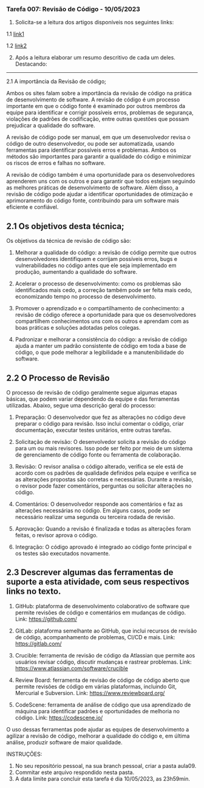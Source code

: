 ### Tarefa 007: Revisão de Código - 10/05/2023

1. Solicita-se a leitura dos artigos disponíveis nos seguintes links:

  1.1 [link1](https://appmaster.io/pt/blog/revisoes-de-codigo)

  1.2 [link2](https://medium.com/codigorefinado/code-review-revis%C3%A3o-de-c%C3%B3digo-pode-ser-automatizada-ba5f25882774)

2. Após a leitura elaborar um resumo descritivo de cada um deles. Destacando:
---
  2.1 A importância da Revisão de código;
  
  Ambos os sites falam sobre a importância da revisão de código na prática de desenvolvimento de software. A revisão de código é um processo importante em que o código fonte é examinado por outros membros da equipe para identificar e corrigir possíveis erros, problemas de segurança, violações de padrões de codificação, entre outras questões que possam prejudicar a qualidade do software.

A revisão de código pode ser manual, em que um desenvolvedor revisa o código de outro desenvolvedor, ou pode ser automatizada, usando ferramentas para identificar possíveis erros e problemas. Ambos os métodos são importantes para garantir a qualidade do código e minimizar os riscos de erros e falhas no software.

A revisão de código também é uma oportunidade para os desenvolvedores aprenderem uns com os outros e para garantir que todos estejam seguindo as melhores práticas de desenvolvimento de software. Além disso, a revisão de código pode ajudar a identificar oportunidades de otimização e aprimoramento do código fonte, contribuindo para um software mais eficiente e confiável.

  2.1 Os objetivos desta técnica;
---
  Os objetivos da técnica de revisão de código são:

1. Melhorar a qualidade do código: a revisão de código permite que outros desenvolvedores identifiquem e corrijam possíveis erros, bugs e vulnerabilidades no código antes que ele seja implementado em produção, aumentando a qualidade do software.

2. Acelerar o processo de desenvolvimento: como os problemas são identificados mais cedo, a correção também pode ser feita mais cedo, economizando tempo no processo de desenvolvimento.

3. Promover o aprendizado e o compartilhamento de conhecimento: a revisão de código oferece a oportunidade para que os desenvolvedores compartilhem conhecimentos uns com os outros e aprendam com as boas práticas e soluções adotadas pelos colegas.

4. Padronizar e melhorar a consistência do código: a revisão de código ajuda a manter um padrão consistente de código em toda a base de código, o que pode melhorar a legibilidade e a manutenibilidade do software.

  2.2 O Processo de Revisão 
---
  O processo de revisão de código geralmente segue algumas etapas básicas, que podem variar dependendo da equipe e das ferramentas utilizadas. Abaixo, segue uma descrição geral do processo:

1. Preparação: O desenvolvedor que fez as alterações no código deve preparar o código para revisão. Isso inclui comentar o código, criar documentação, executar testes unitários, entre outras tarefas.

2. Solicitação de revisão: O desenvolvedor solicita a revisão do código para um ou mais revisores. Isso pode ser feito por meio de um sistema de gerenciamento de código fonte ou ferramenta de colaboração.

3. Revisão: O revisor analisa o código alterado, verifica se ele está de acordo com os padrões de qualidade definidos pela equipe e verifica se as alterações propostas são corretas e necessárias. Durante a revisão, o revisor pode fazer comentários, perguntas ou solicitar alterações no código.

4. Comentários: O desenvolvedor responde aos comentários e faz as alterações necessárias no código. Em alguns casos, pode ser necessário realizar uma segunda ou terceira rodada de revisão.

5. Aprovação: Quando a revisão é finalizada e todas as alterações foram feitas, o revisor aprova o código.

6. Integração: O código aprovado é integrado ao código fonte principal e os testes são executados novamente.


  2.3 Descrever algumas das ferramentas de suporte a esta atividade, com seus respectivos links no texto.   
---

1. GitHub: plataforma de desenvolvimento colaborativo de software que permite revisões de código e comentários em mudanças de código. Link: https://github.com/

2. GitLab: plataforma semelhante ao GitHub, que inclui recursos de revisão de código, acompanhamento de problemas, CI/CD e mais. Link: https://gitlab.com/

3. Crucible: ferramenta de revisão de código da Atlassian que permite aos usuários revisar código, discutir mudanças e rastrear problemas. Link: https://www.atlassian.com/software/crucible

4. Review Board: ferramenta de revisão de código de código aberto que permite revisões de código em várias plataformas, incluindo Git, Mercurial e Subversion. Link: https://www.reviewboard.org/

5. CodeScene: ferramenta de análise de código que usa aprendizado de máquina para identificar padrões e oportunidades de melhoria no código. Link: https://codescene.io/

O uso dessas ferramentas pode ajudar as equipes de desenvolvimento a agilizar a revisão de código, melhorar a qualidade do código e, em última análise, produzir software de maior qualidade.

INSTRUÇÕES:

1. No seu repositório pessoal, na sua branch pessoal, criar a pasta aula09.
2. Commitar este arquivo respondido nesta pasta.
3. A data limite para concluir esta tarefa é dia 10/05/2023, as 23h59min.

</DIV/>
